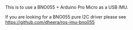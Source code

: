 This is to use a BNO055 + Arduino Pro Micro as a USB IMU.

If you are looking for a BNO055 pure I2C driver please see https://github.com/dheera/ros-imu-bno055
